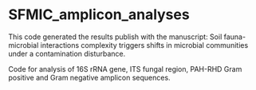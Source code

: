 # SFMIC_amplicon_analyses
This code generated the results publish with the manuscript: Soil fauna-microbial interactions complexity triggers shifts in microbial communities under a contamination disturbance.

Code for analysis of 16S rRNA gene, ITS fungal region, PAH-RHD Gram positive and Gram negative amplicon sequences. 
